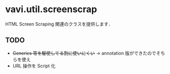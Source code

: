 # vavi.util.screenscrap
HTML Screen Scraping 関連のクラスを提供します．

## TODO

 * ~~Generics 等を駆使してる割に使いにくい~~ → annotation 版ができたのでそちらを使え
 * URL 操作を Script 化
